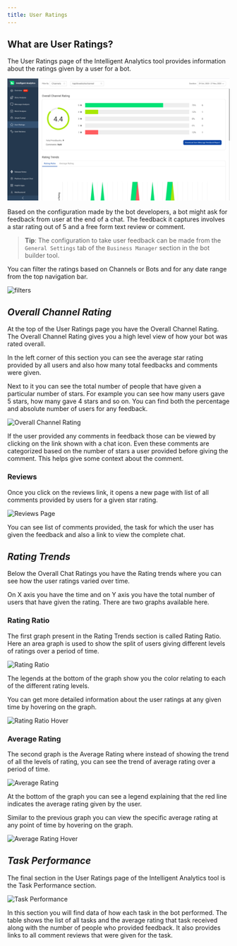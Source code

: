 ```yaml
---
title: User Ratings
---
```


## What are User Ratings?
The User Ratings page of the Intelligent Analytics tool provides information about the ratings given by a user for a bot. 

![menu_user_rating](assets/userrating.png)

Based on the configuration made by the bot developers, a bot might ask for feedback from user at the end of a chat. The feedback it captures involves a star rating out of 5 and a free form text review or comment. 

> **Tip**: The configuration to take user feedback can be made from the `General Settings` tab of the `Business Manager` section in the bot builder tool.

You can filter the ratings based on Channels or Bots and for any date range from the top navigation bar.

![filters](assets/user-ratings-navigation.png)

## ***Overall Channel Rating***
At the top of the User Ratings page you have the Overall Channel Rating. The Overall Channel Rating gives you a high level view of how your bot was rated overall.

In the left corner of this section you can see the average star rating provided by all users and also how many total feedbacks and comments were given.

Next to it you can see the total number of people that have given a particular number of stars. For example you can see how many users gave 5 stars, how many gave 4 stars and so on. You can find both the percentage and absolute number of users for any feedback. 

![Overall Channel Rating](assets/user-ratings-overall-ratings.png)

If the user provided any comments in feedback those can be viewed by clicking on the link shown with a chat icon. Even these comments are categorized based on the number of stars a user provided before giving the comment. This helps give some context about the comment.

### Reviews
Once you click on the reviews link, it opens a new page with list of all comments provided by users for a given star rating.

![Reviews Page](assets/user-ratings-reviews.png)

You can see list of comments provided, the task for which the user has given the feedback and also a link to view the complete chat.

## ***Rating Trends***
Below the Overall Chat Ratings you have the Rating trends where you can see how the user ratings varied over time.

On X axis you have the time and on Y axis you have the total number of users that have given the rating. There are two graphs available here.

### Rating Ratio
The first graph present in the Rating Trends section is called Rating Ratio. Here an area graph is used to show the split of users giving different levels of ratings over a period of time.

![Rating Ratio](assets/user-ratings-rating-ratio.png)

The legends at the bottom of the graph show you the color relating to each of the different rating levels.

You can get more detailed information about the user ratings at any given time by hovering on the graph.

![Rating Ratio Hover](assets/user-ratings-ratio-hover.png)

### Average Rating
The second graph is the Average Rating where instead of showing the trend of all the levels of rating, you can see the trend of average rating over a period of time.

![Average Rating](assets/user-ratings-average-ratings.png)

At the bottom of the graph you can see a legend explaining that the red line indicates the average rating given by the user.

Similar to the previous graph you can view the specific average rating at any point of time by hovering on the graph.

![Average Rating Hover](assets/user-ratings-average-hover.png)

## ***Task Performance***
The final section in the User Ratings page of the Intelligent Analytics tool is the Task Performance section. 

![Task Performance](assets/user-ratings-task-performance.png)

In this section you will find data of how each task in the bot performed. The table shows the list of all tasks and the average rating that task received along with the number of people who provided feedback. It also provides links to all comment reviews that were given for the task.
